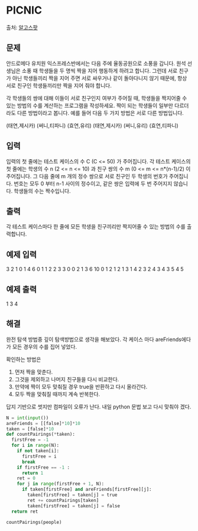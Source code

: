 # PICNIC
출처: [알고스팟](https://algospot.com/judge/problem/read/PICNIC)

## 문제

안드로메다 유치원 익스프레스반에서는 다음 주에 율동공원으로 소풍을 갑니다. 원석 선생님은 소풍 때 학생들을 두 명씩 짝을 지어 행동하게 하려고 합니다. 그런데 서로 친구가 아닌 학생들끼리 짝을 지어 주면 서로 싸우거나 같이 돌아다니지 않기 때문에, 항상 서로 친구인 학생들끼리만 짝을 지어 줘야 합니다.

각 학생들의 쌍에 대해 이들이 서로 친구인지 여부가 주어질 때, 학생들을 짝지어줄 수 있는 방법의 수를 계산하는 프로그램을 작성하세요. 짝이 되는 학생들이 일부만 다르더라도 다른 방법이라고 봅니다. 예를 들어 다음 두 가지 방법은 서로 다른 방법입니다.

(태연,제시카) (써니,티파니) (효연,유리)
(태연,제시카) (써니,유리) (효연,티파니)

## 입력
입력의 첫 줄에는 테스트 케이스의 수 C (C <= 50) 가 주어집니다. 각 테스트 케이스의 첫 줄에는 학생의 수 n (2 <= n <= 10) 과 친구 쌍의 수 m (0 <= m <= n*(n-1)/2) 이 주어집니다. 그 다음 줄에 m 개의 정수 쌍으로 서로 친구인 두 학생의 번호가 주어집니다. 번호는 모두 0 부터 n-1 사이의 정수이고, 같은 쌍은 입력에 두 번 주어지지 않습니다. 학생들의 수는 짝수입니다.

## 출력
각 테스트 케이스마다 한 줄에 모든 학생을 친구끼리만 짝지어줄 수 있는 방법의 수를 출력합니다.

## 예제 입력
3
2 1
0 1
4 6
0 1 1 2 2 3 3 0 0 2 1 3
6 10
0 1 2 1 2 1 3 1 4 2 3 2 4 3 4 3 5 4 5

## 예제 출력
1
3
4

## 해결
완전 탐색 방법중 깊이 탐색방법으로 생각을 해보았다.
각 케이스 마다 areFriends에다가 모든 경우의 수를 집어 넣었다.

확인하는 방법은 
1. 먼저 짝을 맞춘다.
1. 그것을 제외하고 나머지 친구들을 다시 비교한다.
1. 만약에 짝이 모두 맞춰질 경우 true을 반환하고 다시 올라간다.
1. 모두 짝을 맞춰질 때까지 계속 반복한다.

답지 기반으로 썻지만 컴파일이 오류가 난다. 
내일 python 문법 보고 다시 맞춰야 겠다.
```python
N = int(input())
areFriends = [[false]*10]*10
taken = [false]*10
def countPairings(*taken):
  firstFree = -1
  for i in range(N):
	if not taken[i]:
	  firstFree = i
	  break
	if firstFree == -1 :
	  return 1
	ret = 0
	for j in range(firstFree + 1, N):
	  if taken[firstFree] and areFriends[firstFree][j]:
		taken[firstFree] = taken[j] = true
		ret += countPairings[taken]
		taken[firstFree] = taken[j] = false
  return ret

countPairings(people)
```








